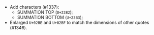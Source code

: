  * Add characters (#1337):
   - SUMMATION TOP (`U+23B2`);
   - SUMMATION BOTTOM (`U+23B3`);
 * Enlarged `U+02BE` and `U+02BF` to match the dimensions of other quotes (#1346).
